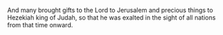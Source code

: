 And many brought gifts to the Lord to Jerusalem and precious things to Hezekiah king of Judah, so that he was exalted in the sight of all nations from that time onward.
